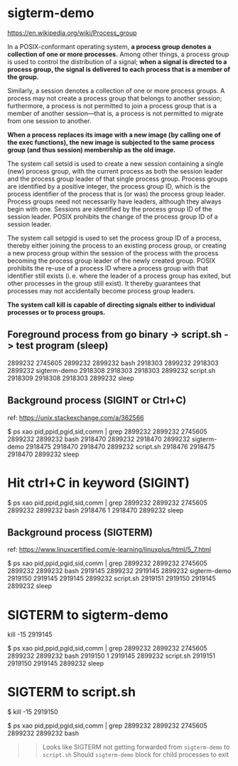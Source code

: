 # sigterm-demo

https://en.wikipedia.org/wiki/Process_group

In a POSIX-conformant operating system, **a process group denotes a collection of one or more processes.** Among other things, a process group is used to control the distribution of a signal; **when a signal is directed to a process group, the signal is delivered to each process that is a member of the group.**

Similarly, a session denotes a collection of one or more process groups. A process may not create a process group that belongs to another session; furthermore, a process is not permitted to join a process group that is a member of another session—that is, a process is not permitted to migrate from one session to another.

**When a process replaces its image with a new image (by calling one of the exec functions), the new image is subjected to the same process group (and thus session) membership as the old image.**

The system call setsid is used to create a new session containing a single (new) process group, with the current process as both the session leader and the process group leader of that single process group. Process groups are identified by a positive integer, the process group ID, which is the process identifier of the process that is (or was) the process group leader. Process groups need not necessarily have leaders, although they always begin with one. Sessions are identified by the process group ID of the session leader. POSIX prohibits the change of the process group ID of a session leader.

The system call setpgid is used to set the process group ID of a process, thereby either joining the process to an existing process group, or creating a new process group within the session of the process with the process becoming the process group leader of the newly created group. POSIX prohibits the re-use of a process ID where a process group with that identifier still exists (i. e. where the leader of a process group has exited, but other processes in the group still exist). It thereby guarantees that processes may not accidentally become process group leaders.

**The system call kill is capable of directing signals either to individual processes or to process groups.**


## Foreground process from go binary -> script.sh -> test program (sleep)

2899232 2745605 2899232 2899232 bash
2918303 2899232 2918303 2899232 sigterm-demo
2918308 2918303 2918303 2899232 script.sh
2918309 2918308 2918303 2899232 sleep

## Background process (SIGINT or Ctrl+C)

ref: https://unix.stackexchange.com/a/362566

$ ps  xao pid,ppid,pgid,sid,comm | grep 2899232
2899232 2745605 2899232 2899232 bash
2918470 2899232 2918470 2899232 sigterm-demo
2918475 2918470 2918470 2899232 script.sh
2918476 2918475 2918470 2899232 sleep

# Hit ctrl+C in keyword (SIGINT)

$ ps  xao pid,ppid,pgid,sid,comm | grep 2899232
2899232 2745605 2899232 2899232 bash
2918476       1 2918470 2899232 sleep

## Background process (SIGTERM)

ref: https://www.linuxcertified.com/e-learning/linuxplus/html/5_7.html

$ ps  xao pid,ppid,pgid,sid,comm | grep 2899232
2899232 2745605 2899232 2899232 bash
2919145 2899232 2919145 2899232 sigterm-demo
2919150 2919145 2919145 2899232 script.sh
2919151 2919150 2919145 2899232 sleep

# SIGTERM to sigterm-demo
kill -15 2919145

$ ps  xao pid,ppid,pgid,sid,comm | grep 2899232
2899232 2745605 2899232 2899232 bash
2919150       1 2919145 2899232 script.sh
2919151 2919150 2919145 2899232 sleep

# SIGTERM to script.sh
$ kill -15 2919150

$ ps  xao pid,ppid,pgid,sid,comm | grep 2899232
2899232 2745605 2899232 2899232 bash

>> Looks like SIGTERM not getting forwarded from `sigterm-demo` to `script.sh`
>> Should `sigterm-demo` block for child processes to exit
